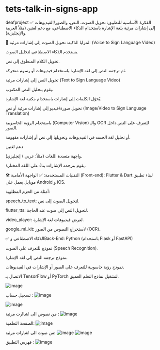 # tets-talk-in-signs-app
deafproject
✅ الفكرة الأساسية للتطبيق:
تحويل الصوت، النص، والصور/الفيديوهات إلى إشارات مرئية بلغة الإشارة باستخدام الذكاء الاصطناعي، مع دعم لغتين (مثلاً العربية والإنجليزية).

🧠 المزايا الذكية:
تحويل الصوت إلى إشارات مرئية (Voice to Sign Language Video)

يستخدم الذكاء الاصطناعي لتحليل الصوت.

تحويل الكلام المنطوق إلى نص.

ثم ترجمة النص إلى لغة الإشارة باستخدام فيديوهات أو رسوم متحركة.

تحويل النص إلى إشارات مرئية (Text to Sign Language Video)

يقوم بتحليل النص المكتوب.

يُحوّل الكلمات إلى إشارات باستخدام مكتبة لغة الإشارة.

تحويل صورة/فيديو إلى إشارات مرئية أو نص (Image/Video to Sign Language Translation)

باستخدام الرؤية الحاسوبية (Computer Vision) والـ OCR للتعرف على النص داخل الصور.

أو تحليل لغة الجسد في الفيديوهات وتحويلها إلى نص أو إشارات مفهومة.

دعم لغتين

واجهة متعددة اللغات (مثلاً: عربي / إنجليزي).

يقوم بترجمة الإشارات بناءً على اللغة المختارة.

🛠️ التقنيات المستخدمة:
✅ الواجهة الأمامية (Front-end):
Flutter & Dart
لبناء تطبيق موبايل يعمل على Android و iOS.

أمثلة من الحزم المطلوبة:

speech_to_text: لتحويل الصوت إلى نص.

flutter_tts: لتحويل النص إلى صوت عند الحاجة.

video_player: لعرض فيديوهات لغة الإشارة.

google_ml_kit: لاستخراج النصوص من الصور (OCR).

✅ الذكاء الاصطناعي وBack-End:
Python (باستخدام Flask أو FastAPI)

نموذج للتعرف على الصوت (Speech Recognition).

نموذج ترجمة النص إلى لغة الإشارة.

نموذج رؤية حاسوبية للتعرف على الصور أو الإشارات في الفيديوهات.

الاتصال بـ TensorFlow أو PyTorch لتشغيل نماذج التعلم العميق.

![image](https://github.com/user-attachments/assets/3be913c1-c9bc-40af-af96-741205b717a3)

تسجيل حساب :
![image](https://github.com/user-attachments/assets/0116bde9-7dbd-41af-b71f-e6f0f9d391b2)

![image](https://github.com/user-attachments/assets/60cd8e4e-f4e4-4238-b3fd-2ca6c12e830b)

من نصوص الى اشاارت مرئية :
![image](https://github.com/user-attachments/assets/f647a8bf-7a00-43c1-ae6f-1ffa2a7f32d9)

 الصفحة التعلمية:
 ![image](https://github.com/user-attachments/assets/c8981462-c2d3-4e38-bba8-33eda55b9416)

من صوت الى اشارات مرئية:
![image](https://github.com/user-attachments/assets/0529684f-1d04-40d0-b85e-e677917e4992)
![image](https://github.com/user-attachments/assets/2ebe4991-f3c8-4a4e-ae11-a4b4e66592b1)

فهرس التطبيق :
![image](https://github.com/user-attachments/assets/92458a3c-28f0-46cd-b451-b7639d347be4)
